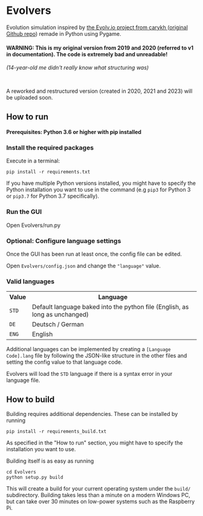 # Evolvers

Evolution simulation inspired by <a href="https://www.youtube.com/watch?v=C9tWr1WUTuI"> the Evolv.io project from carykh </a> (<a href="https://github.com/carykh/EvolutionSimulator2D">original Github repo</a>) remade in Python using Pygame.

#### <b> WARNING: </b> This is my original version from 2019 and 2020 (referred to v1 in documentation). The code is extremely bad and unreadable! 

<i> (14-year-old me didn't really know what structuring was) </i>

<br/>

A reworked and restructured version (created in 2020, 2021 and 2023) will be uploaded soon.


## How to run

#### Prerequisites: Python 3.6 or higher with pip installed

### Install the required packages

Execute in a terminal:

    pip install -r requirements.txt

If you have multiple Python versions installed, you might have to specify the Python installation you want to use in the command (e.g <code>pip3</code> for Python 3 or <code>pip3.7</code> for Python 3.7 specifically).

### Run the GUI

Open Evolvers/run.py

### Optional: Configure language settings

Once the GUI has been run at least once, the config file can be edited.

Open <code>Evolvers/config.json</code> and change the <code>"language"</code> value.

### Valid languages

<table>
    <tr>
        <th>
            Value
        </th>
        <th>
            Language
        </th>
    </tr>
    <tr>
        <td>
            <code>STD</code>
        </td>
        <td>
            Default language baked into the python file (English, as long as unchanged)
        </td>
    </tr>
    <tr>
        <td>
            <code>DE</code>
        </td>
        <td>
            Deutsch / German
        </td>
    </tr>
    <tr>
        <td>
            <code>ENG</code>
        </td>
        <td>
            English
        </td>
    </tr>
</table>

Additional languages can be implemented by creating a <code>[Language Code].lang</code> file by following the JSON-like structure in the other files and setting the config value to that language code.

Evolvers will load the <code>STD</code> language if there is a syntax error in your language file.


## How to build

Building requires additional dependencies. These can be installed by running

    pip install -r requirements_build.txt

As specified in the "How to run" section, you might have to specify the installation you want to use.

Building itself is as easy as running

    cd Evolvers
    python setup.py build

This will create a build for your current operating system under the <code>build/</code> subdirectory.
Building takes less than a minute on a modern Windows PC, but can take over 30 minutes on low-power systems such as the Raspberry Pi.

